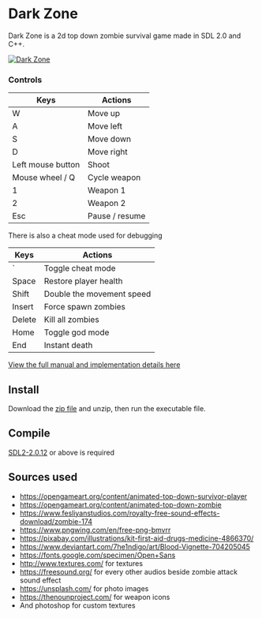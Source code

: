 # Dark Zone
Dark Zone is a 2d top down zombie survival game made in SDL 2.0 and C++.

[![Dark Zone](https://img.youtube.com/vi/DmhYlhZxvpQ/0.jpg)](https://youtu.be/DmhYlhZxvpQ)

### Controls

| Keys              | Actions         |
|-------------------|-----------------|
| W                 | Move up         |
| A                 | Move left       |
| S                 | Move down       |
| D                 | Move right      |
| Left mouse button | Shoot           |
| Mouse wheel / Q   | Cycle weapon    |
| 1                 | Weapon 1        |
| 2                 | Weapon 2        |
| Esc               | Pause / resume  |

There is also a cheat mode used for debugging

| Keys   | Actions                   |
|--------|---------------------------|
| `      | Toggle cheat mode         |
| Space  | Restore player health     |
| Shift  | Double the movement speed |
| Insert | Force spawn zombies       |
| Delete | Kill all zombies          |
| Home   | Toggle god mode           |
| End    | Instant death             |

[View the full manual and implementation details here](https://github.com/JoeSiu/SDL-project/blob/master/Game%20manual%20%26%20implementation.pdf)

## Install
Download the [zip file](https://github.com/JoeSiu/SM2603-Final-Project/releases/latest) and unzip, then run the executable file.

## Compile
[SDL2-2.0.12](https://www.libsdl.org/download-2.0.php) or above is required

## Sources used
- https://opengameart.org/content/animated-top-down-survivor-player
- https://opengameart.org/content/animated-top-down-zombie
- https://www.fesliyanstudios.com/royalty-free-sound-effects-download/zombie-174
- https://www.pngwing.com/en/free-png-bmvrr 
- https://pixabay.com/illustrations/kit-first-aid-drugs-medicine-4866370/
- https://www.deviantart.com/7he1ndigo/art/Blood-Vignette-704205045 
- https://fonts.google.com/specimen/Open+Sans
- http://www.textures.com/ for textures
- https://freesound.org/ for every other audios beside zombie attack sound effect
- https://unsplash.com/ for photo images
- https://thenounproject.com/ for weapon icons
- And photoshop for custom textures
